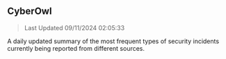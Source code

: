 ## CyberOwl 
> Last Updated 09/11/2024 02:05:33 


A daily updated summary of the most frequent types of security incidents currently being reported from different sources.

